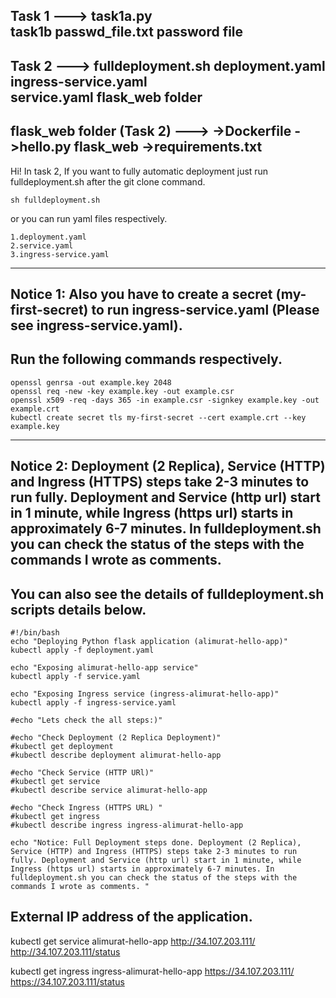 Task 1 --->
task1a.py	
task1b
passwd_file.txt	password file
------------------------------------------------------------------------------------------------------
Task 2 --->
fulldeployment.sh
deployment.yaml	
ingress-service.yaml	
service.yaml
flask_web folder
------------------------------------------------------------------------------------------------------
flask_web folder (Task 2) --->
->Dockerfile
->hello.py	flask_web
->requirements.txt
------------------------------------------------------------------------------------------------------
Hi!
In task 2, If you want to fully automatic deployment just run fulldeployment.sh after the git clone command.
  ```
  sh fulldeployment.sh
  ```
or you can run yaml files respectively.
  ```
  1.deployment.yaml
  2.service.yaml
  3.ingress-service.yaml
  ```
---
Notice 1: Also you have to create a secret (my-first-secret) to run ingress-service.yaml (Please see ingress-service.yaml).
---
Run the following commands respectively.
---
  ```
  openssl genrsa -out example.key 2048
  openssl req -new -key example.key -out example.csr
  openssl x509 -req -days 365 -in example.csr -signkey example.key -out example.crt
  kubectl create secret tls my-first-secret --cert example.crt --key example.key

  ```
---
Notice 2: Deployment (2 Replica), Service (HTTP) and Ingress (HTTPS) steps take 2-3 minutes to run fully. Deployment and Service (http url) start in 1 minute, while Ingress (https url) starts in approximately 6-7 minutes. In fulldeployment.sh you can check the status of the steps with the commands I wrote as comments.
---
  

 You can also see the details of fulldeployment.sh scripts details below.
--
 ```
#!/bin/bash
echo "Deploying Python flask application (alimurat-hello-app)"
kubectl apply -f deployment.yaml

echo "Exposing alimurat-hello-app service"
kubectl apply -f service.yaml

echo "Exposing Ingress service (ingress-alimurat-hello-app)"
kubectl apply -f ingress-service.yaml

#echo "Lets check the all steps:)"

#echo "Check Deployment (2 Replica Deployment)"
#kubectl get deployment
#kubectl describe deployment alimurat-hello-app

#echo "Check Service (HTTP URl)"
#kubectl get service
#kubectl describe service alimurat-hello-app

#echo "Check Ingress (HTTPS URL) "
#kubectl get ingress
#kubectl describe ingress ingress-alimurat-hello-app

echo "Notice: Full Deployment steps done. Deployment (2 Replica), Service (HTTP) and Ingress (HTTPS) steps take 2-3 minutes to run fully. Deployment and Service (http url) start in 1 minute, while Ingress (https url) starts in approximately 6-7 minutes. In fulldeployment.sh you can check the status of the steps with the commands I wrote as comments. "
```
External IP address of the application.
-----
kubectl get service alimurat-hello-app
http://34.107.203.111/
http://34.107.203.111/status

kubectl get ingress ingress-alimurat-hello-app
https://34.107.203.111/
https://34.107.203.111/status
